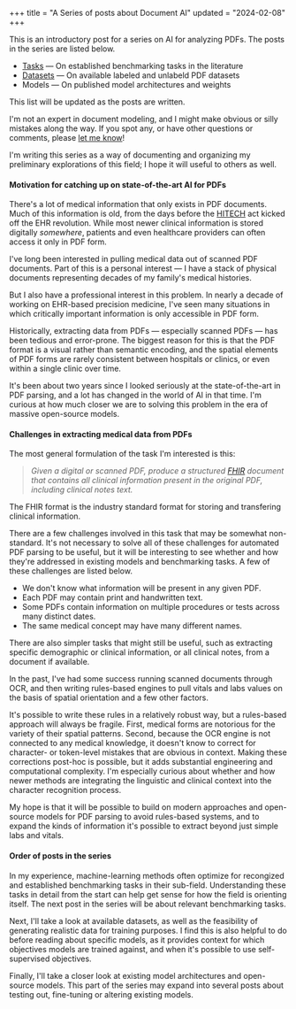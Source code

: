 +++
title = "A Series of posts about Document AI"
updated = "2024-02-08"
+++

This is an introductory post for a series on AI for analyzing PDFs. The posts in the series are 
listed below. 

- [Tasks](@/posts/2024-02-07-pdf-parsing-tasks.md) &mdash; On established benchmarking tasks in the
literature
- [Datasets](@/posts/2024-02-08-pdf-parsing-datasets.md) &mdash; On available labeled and unlabeld
PDF datasets
- Models &mdash; On published model architectures and weights

This list will be updated as the posts are written.

I'm not an expert in document modeling, and I might make obvious or silly mistakes along the way. If
you spot any, or have other questions or comments, please 
<a href="mailto:noamf.ink@proton.me">let me know</a>! 

I'm writing this series as a way of documenting and organizing my preliminary explorations of this
field; I hope it will useful to others as well.

#### Motivation for catching up on state-of-the-art AI for PDFs

There's a lot of medical information that only exists in PDF documents. Much of this information is
old, from the days before the 
[HITECH](https://www.hhs.gov/hipaa/for-professionals/special-topics/hitech-act-enforcement-interim-final-rule/index.html)
act kicked off the EHR revolution. While most newer clinical information is stored digitally
_somewhere_, patients and even healthcare providers can often access it only in PDF form.

I've long been interested in pulling medical data out of scanned PDF documents. Part of this is a 
personal interest &mdash; I have a stack of physical documents representing decades of my family's
medical histories. 

But I also have a professional interest in this problem. In nearly a decade of working on EHR-based
precision medicine, I've seen many situations in which critically important information is only
accessible in PDF form.

Historically, extracting data from PDFs &mdash; especially scanned PDFs &mdash; has been tedious and
error-prone. The biggest reason for this is that the PDF format is a visual rather than semantic
encoding, and the spatial elements of PDF forms are rarely consistent between hospitals or clinics,
or even within a single clinic over time.

It's been about two years since I looked seriously at the state-of-the-art in PDF parsing, and a lot
has changed in the world of AI in that time. I'm curious at how much closer we are to solving this
problem in the era of massive open-source models.

#### Challenges in extracting medical data from PDFs

The most general formulation of the task I'm interested is this:

> _Given a digital or scanned PDF, produce a structured
[FHIR](https://www.hl7.org/fhir/documentation.html) document that contains all clinical information
present in the original PDF, including clinical notes text._

The FHIR format is the industry standard format for storing and transfering clinical information.

There are a few challenges involved in this task that may be somewhat non-standard. It's not
necessary to solve all of these challenges for automated PDF parsing to be useful, but it will be
interesting to see whether and how they're addressed in existing models and benchmarking tasks. A
few of these challenges are listed below.

- We don't know what information will be present in any given PDF.
- Each PDF may contain print and handwritten text.
- Some PDFs contain information on multiple procedures or tests across many distinct dates.
- The same medical concept may have many different names.

There are also simpler tasks that might still be useful, such as extracting specific demographic
or clinical information, or all clinical notes, from a document if available.

In the past, I've had some success running scanned documents through OCR, and then writing
rules-based engines to pull vitals and labs values on the basis of spatial orientation and a few
other factors. 

It's possible to write these rules in a relatively robust way, but a rules-based approach will
always be fragile. First, medical forms are notorious for the variety of their spatial patterns.
Second, because the OCR engine is not connected to any medical knowledge, it doesn't know to correct
for character- or token-level mistakes that are obvious in context. Making these corrections
post-hoc is possible, but it adds substantial engineering and computational complexity. I'm
especially curious about whether and how newer methods are integrating the linguistic and clinical
context into the character recognition process.

My hope is that it will be possible to build on modern approaches and open-source models for PDF
parsing to avoid rules-based systems, and to expand the kinds of information it's possible to
extract beyond just simple labs and vitals. 

#### Order of posts in the series

In my experience, machine-learning methods often optimize for recongized and established
benchmarking tasks in their sub-field. Understanding these tasks in detail from the start can help
get sense for how the field is orienting itself. The next post in the series will be about relevant
benchmarking tasks.

Next, I'll take a look at available datasets, as well as the feasibility of generating realistic
data for training purposes. I find this is also helpful to do before reading about specific models,
as it provides context for which objectives models are trained against, and when it's possible to
use self-supervised objectives.

Finally, I'll take a closer look at existing model architectures and open-source models. This part
of the series may expand into several posts about testing out, fine-tuning or altering existing
models.
